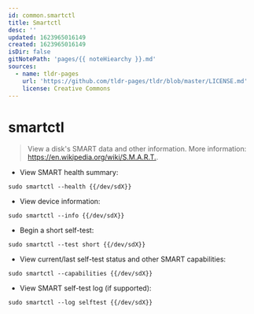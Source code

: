 ```yaml
---
id: common.smartctl
title: Smartctl
desc: ''
updated: 1623965016149
created: 1623965016149
isDir: false
gitNotePath: 'pages/{{ noteHiearchy }}.md'
sources:
  - name: tldr-pages
    url: 'https://github.com/tldr-pages/tldr/blob/master/LICENSE.md'
    license: Creative Commons
---
```

# smartctl

> View a disk's SMART data and other information.
> More information: <https://en.wikipedia.org/wiki/S.M.A.R.T.>.

- View SMART health summary:

`sudo smartctl --health {{/dev/sdX}}`

- View device information:

`sudo smartctl --info {{/dev/sdX}}`

- Begin a short self-test:

`sudo smartctl --test short {{/dev/sdX}}`

- View current/last self-test status and other SMART capabilities:

`sudo smartctl --capabilities {{/dev/sdX}}`

- View SMART self-test log (if supported):

`sudo smartctl --log selftest {{/dev/sdX}}`

